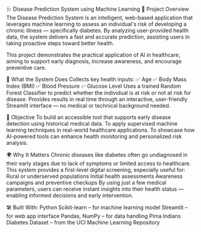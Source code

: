 🩺 Disease Prediction System using Machine Learning
🧠 Project Overview
The Disease Prediction System is an intelligent, web-based application that leverages machine learning to assess an individual's risk of developing a chronic illness — specifically diabetes. By analyzing user-provided health data, the system delivers a fast and accurate prediction, assisting users in taking proactive steps toward better health.

This project demonstrates the practical application of AI in healthcare, aiming to support early diagnosis, increase awareness, and encourage preventive care.

🚀 What the System Does
Collects key health inputs:
✅ Age
✅ Body Mass Index (BMI)
✅ Blood Pressure
✅ Glucose Level
Uses a trained Random Forest Classifier to predict whether the individual is at risk or not at risk for disease.
Provides results in real time through an interactive, user-friendly Streamlit interface — no medical or technical background needed.

🎯 Objective
To build an accessible tool that supports early disease detection using historical medical data.
To apply supervised machine learning techniques in real-world healthcare applications.
To showcase how AI-powered tools can enhance health monitoring and personalized risk analysis.

🌍 Why It Matters
Chronic diseases like diabetes often go undiagnosed in their early stages due to lack of symptoms or limited access to healthcare. This system provides a first-level digital screening, especially useful for:
Rural or underserved populations
Initial health assessments
Awareness campaigns and preventive checkups
By using just a few medical parameters, users can receive instant insights into their health status — enabling informed decisions and early intervention.

🛠 Built With:
Python
Scikit-learn – for machine learning model
Streamlit – for web app interface
Pandas, NumPy – for data handling
Pima Indians Diabetes Dataset – from the UCI Machine Learning Repository

